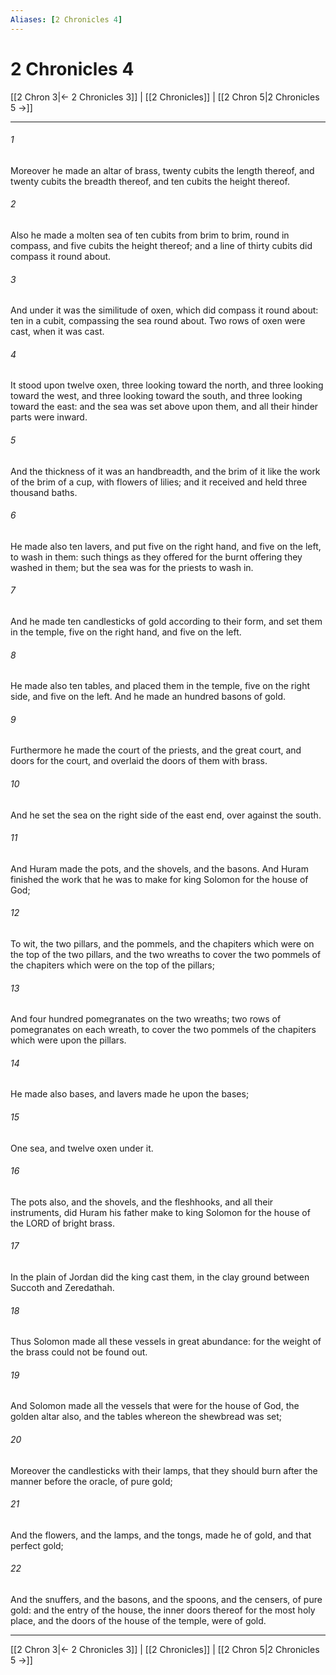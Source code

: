 ```yaml
---
Aliases: [2 Chronicles 4]
---
```

# 2 Chronicles 4

[[2 Chron 3|← 2 Chronicles 3]] | [[2 Chronicles]] | [[2 Chron 5|2 Chronicles 5 →]]
***



###### 1 
Moreover he made an altar of brass, twenty cubits the length thereof, and twenty cubits the breadth thereof, and ten cubits the height thereof. 

###### 2 
Also he made a molten sea of ten cubits from brim to brim, round in compass, and five cubits the height thereof; and a line of thirty cubits did compass it round about. 

###### 3 
And under it was the similitude of oxen, which did compass it round about: ten in a cubit, compassing the sea round about. Two rows of oxen were cast, when it was cast. 

###### 4 
It stood upon twelve oxen, three looking toward the north, and three looking toward the west, and three looking toward the south, and three looking toward the east: and the sea was set above upon them, and all their hinder parts were inward. 

###### 5 
And the thickness of it was an handbreadth, and the brim of it like the work of the brim of a cup, with flowers of lilies; and it received and held three thousand baths. 

###### 6 
He made also ten lavers, and put five on the right hand, and five on the left, to wash in them: such things as they offered for the burnt offering they washed in them; but the sea was for the priests to wash in. 

###### 7 
And he made ten candlesticks of gold according to their form, and set them in the temple, five on the right hand, and five on the left. 

###### 8 
He made also ten tables, and placed them in the temple, five on the right side, and five on the left. And he made an hundred basons of gold. 

###### 9 
Furthermore he made the court of the priests, and the great court, and doors for the court, and overlaid the doors of them with brass. 

###### 10 
And he set the sea on the right side of the east end, over against the south. 

###### 11 
And Huram made the pots, and the shovels, and the basons. And Huram finished the work that he was to make for king Solomon for the house of God; 

###### 12 
To wit, the two pillars, and the pommels, and the chapiters which were on the top of the two pillars, and the two wreaths to cover the two pommels of the chapiters which were on the top of the pillars; 

###### 13 
And four hundred pomegranates on the two wreaths; two rows of pomegranates on each wreath, to cover the two pommels of the chapiters which were upon the pillars. 

###### 14 
He made also bases, and lavers made he upon the bases; 

###### 15 
One sea, and twelve oxen under it. 

###### 16 
The pots also, and the shovels, and the fleshhooks, and all their instruments, did Huram his father make to king Solomon for the house of the LORD of bright brass. 

###### 17 
In the plain of Jordan did the king cast them, in the clay ground between Succoth and Zeredathah. 

###### 18 
Thus Solomon made all these vessels in great abundance: for the weight of the brass could not be found out. 

###### 19 
And Solomon made all the vessels that were for the house of God, the golden altar also, and the tables whereon the shewbread was set; 

###### 20 
Moreover the candlesticks with their lamps, that they should burn after the manner before the oracle, of pure gold; 

###### 21 
And the flowers, and the lamps, and the tongs, made he of gold, and that perfect gold; 

###### 22 
And the snuffers, and the basons, and the spoons, and the censers, of pure gold: and the entry of the house, the inner doors thereof for the most holy place, and the doors of the house of the temple, were of gold.

***
[[2 Chron 3|← 2 Chronicles 3]] | [[2 Chronicles]] | [[2 Chron 5|2 Chronicles 5 →]]
